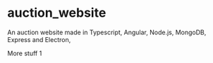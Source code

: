 # auction_website
An auction website made in Typescript, Angular, Node.js, MongoDB, Express and Electron,

More stuff 1
